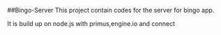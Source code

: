 ##Bingo-Server
This project contain codes for the server for bingo app.

It is build up on node.js with primus,engine.io and connect
